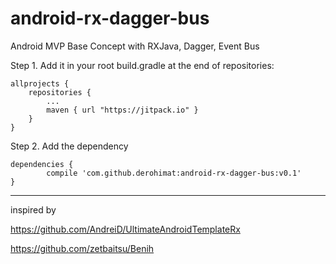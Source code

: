 # android-rx-dagger-bus
Android MVP Base Concept with RXJava, Dagger, Event Bus

Step 1. Add it in your root build.gradle at the end of repositories:

	allprojects {
		repositories {
			...
			maven { url "https://jitpack.io" }
		}
	}
Step 2. Add the dependency

	dependencies {
	        compile 'com.github.derohimat:android-rx-dagger-bus:v0.1'
	}

*********************************************************************

inspired by

https://github.com/AndreiD/UltimateAndroidTemplateRx

https://github.com/zetbaitsu/Benih
